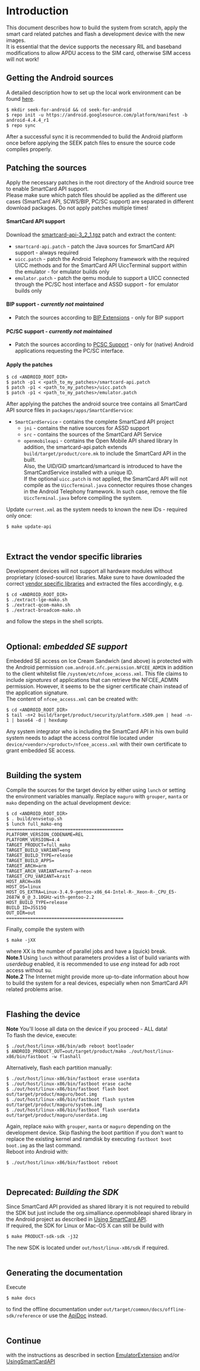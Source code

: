 # Introduction #

This document describes how to build the system from scratch, apply the smart card related patches and flash a development device with the new images.<br />It is essential that the device supports the necessary RIL and baseband modifications to allow APDU access to the SIM card, otherwise SIM access will not work!<br />


## Getting the Android sources ##

A detailed description how to set up the local work environment can be found  [here](http://source.android.com/source/building.html).
```
$ mkdir seek-for-android && cd seek-for-android
$ repo init -u https://android.googlesource.com/platform/manifest -b android-4.4.4_r1
$ repo sync
```
After a successful sync it is recommended to build the Android platform once before applying the SEEK patch files to ensure the source code compiles properly.<br />

## Patching the sources ##
Apply the necessary patches in the root directory of the Android source tree to enable SmartCard API support.<br />
Please make sure which patch files should be applied as the different use cases (SmartCard API, SCWS/BIP, PC/SC support) are separated in different download packages. Do not apply patches multiple times!

#### SmartCard API support ####
Download the [smartcard-api-3\_2\_1.tgz](https://drive.google.com/file/d/0B63jMJOYc2l3UXJFWVdaQUlyeFk/edit?usp=sharing) patch and extract the content:
  * `smartcard-api.patch` - patch the Java sources for SmartCard API support - always required
  * `uicc.patch` - patch the Android Telephony framework with the required UICC methods and for the SmartCard API UiccTerminal support within the emulator - for emulator builds only
  * `emulator.patch` - patch the qemu module to support a UICC connected through the PC/SC host interface and ASSD support - for emulator builds only

#### BIP support - _currently not maintained_ ####
  * Patch the sources according to [BIP Extensions](https://github.com/sunyer/seek-for-android/wiki/BIP_Extensions) - only for BIP support

#### PC/SC support - _currently not maintained_ ####
  * Patch the sources according to [PCSC Support](https://github.com/sunyer/seek-for-android/wiki/PCSCSmartCardServiceIntro) - only for (native) Android applications requesting the PC/SC interface.<br />

#### Apply the patches ####
```
$ cd <ANDROID_ROOT_DIR>
$ patch -p1 < <path_to_my_patches>/smartcard-api.patch
$ patch -p1 < <path_to_my_patches>/uicc.patch
$ patch -p1 < <path_to_my_patches>/emulator.patch
```

After applying the patches the android source tree contains all SmartCard API source files in `packages/apps/SmartCardService`:
  * `SmartCardService` - contains the complete SmartCard API project
    * `jni` - contains the native sources for ASSD support
    * `src` - contains the sources of the SmartCard API Service
    * `openmobileapi` - contains the Open Mobile API shared library
In addition, the smartcard-api.patch extends `build/target/product/core.mk` to include the SmartCard API in the built.<br />
Also, the UID/GID smartcard/smartcard is introduced to have the SmartCardService installed with a unique ID.<br />
If the optional `uicc.patch` is not applied, the SmartCard API will not compile as the `UiccTerminal.java` connector requires those changes in the Android Telephony framework. In such case, remove the file `UiccTerminal.java` before compiling the system.<br />

Update `current.xml` as the system needs to known the new IDs - required only once:
```
$ make update-api
```
<br />

## Extract the vendor specific libraries ##
Development devices will not support all hardware modules without proprietary (closed-source) libraries. Make sure to have downloaded the correct [vendor specific libraries](https://developers.google.com/android/nexus/drivers) and extracted the files accordingly, e.g.
```
$ cd <ANDROID_ROOT_DIR>
$ ./extract-lge-mako.sh
$ ./extract-qcom-mako.sh
$ ./extract-broadcom-mako.sh
```
and follow the steps in the shell scripts.
<br /><br />

## Optional: _embedded SE support_ ##
Embedded SE access on Ice Cream Sandwich (and above) is protected with the Android permission `com.android.nfc.permission.NFCEE_ADMIN` in addition to the client whitelist file `/system/etc/nfcee_access.xml`.
This file claims to include _signatures_ of applications that can retrieve the NFCEE\_ADMIN permission. However, it seems to be the signer  certificate chain instead of the application signature.<br />
The content of `nfcee_access.xml` can be created with:
```
$ cd <ANDROID_ROOT_DIR>
$ tail -n+2 build/target/product/security/platform.x509.pem | head -n-1 | base64 -d | hexdump
```
Any system integrator who is including the SmartCard API in his own build system needs to adapt the access control file located under `device/<vendor>/<product>/nfcee_access.xml` with their own certificate to grant embedded SE access.<br />
<br />

## Building the system ##
Compile the sources for the target device by either using `lunch` or setting the environment variables manually. Replace `maguro` with `grouper`, `manta` or `mako` depending on the actual development device:
```
$ cd <ANDROID_ROOT_DIR>
$ . build/envsetup.sh 
$ lunch full_mako-eng
============================================
PLATFORM_VERSION_CODENAME=REL
PLATFORM_VERSION=4.4
TARGET_PRODUCT=full_mako
TARGET_BUILD_VARIANT=eng
TARGET_BUILD_TYPE=release
TARGET_BUILD_APPS=
TARGET_ARCH=arm
TARGET_ARCH_VARIANT=armv7-a-neon
TARGET_CPU_VARIANT=krait
HOST_ARCH=x86
HOST_OS=linux
HOST_OS_EXTRA=Linux-3.4.9-gentoo-x86_64-Intel-R-_Xeon-R-_CPU_E5-2687W_0_@_3.10GHz-with-gentoo-2.2
HOST_BUILD_TYPE=release
BUILD_ID=JSS15Q
OUT_DIR=out
============================================
```
Finally, compile the system with
```
$ make -jXX
```
where XX is the number of parallel jobs and have a (quick) break.
<br />
**Note.1** Using `lunch` without parameters provides a list of build variants with _userdebug_ enabled, it is recommended to use _eng_ instead for adb root access without su.<br />
**Note.2** The Internet might provide more up-to-date information about how to build the system for a real devices, especially when non SmartCard API related problems arise.<br />
<br />

## Flashing the device ##
**Note** You'll loose all data on the device if you proceed - ALL data!<br />
To flash the device, execute:
```
$ ./out/host/linux-x86/bin/adb reboot bootloader
$ ANDROID_PRODUCT_OUT=out/target/product/mako ./out/host/linux-x86/bin/fastboot -w flashall
```
Alternatively, flash each partition manually:
```
$ ./out/host/linux-x86/bin/fastboot erase userdata
$ ./out/host/linux-x86/bin/fastboot erase cache
$ ./out/host/linux-x86/bin/fastboot flash boot out/target/product/maguro/boot.img
$ ./out/host/linux-x86/bin/fastboot flash system out/target/product/maguro/system.img
$ ./out/host/linux-x86/bin/fastboot flash userdata out/target/product/maguro/userdata.img
```
Again, replace `mako` with `grouper`, `manta` or `maguro` depending on the development device. Skip flashing the boot partition if you don't want to replace the existing kernel and ramdisk by executing `fastboot boot boot.img` as the last command.<br />
Reboot into Android with:
```
$ ./out/host/linux-x86/bin/fastboot reboot
```
<br />

## Deprecated: _Building the SDK_ ##
Since SmartCard API provided as shared library it is not required to rebuild the SDK but just include the org.simalliance.openmobileapi shared library in the Android project as  described in [Using SmartCard API](UsingSmartCardAPI).<br />
If required, the SDK for Linux or Mac-OS X can still be build with
```
$ make PRODUCT-sdk-sdk -j32
```
The new SDK is located under `out/host/linux-x86/sdk` if required.
<br /><br />

## Generating the documentation ##
Execute
```
$ make docs
```
to find the offline documentation under `out/target/common/docs/offline-sdk/reference` or use the [ApiDoc](https://github.com/sunyer/Seek-for-Android/tree/master/doc/org/simalliance/openmobileapi) instead.
<br /><br />

## Continue ##
with the instructions as described in section [EmulatorExtension](EmulatorExtension) and/or [UsingSmartCardAPI](UsingSmartCardAPI)